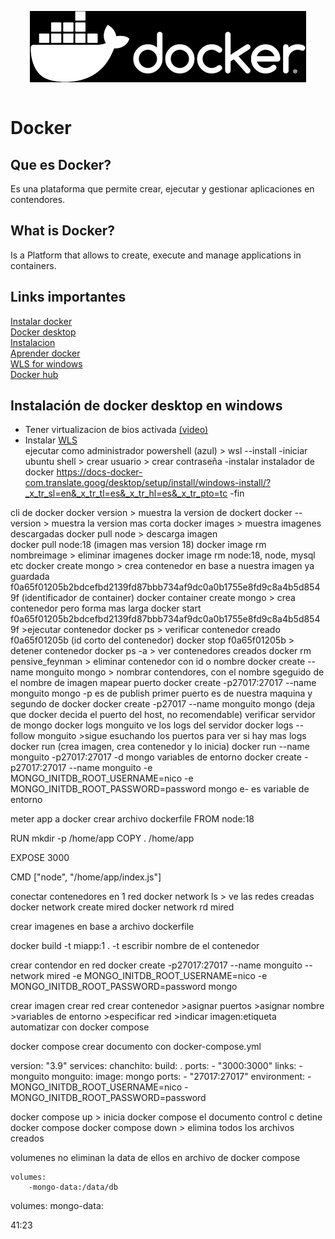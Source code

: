 <img src="image.png" alt="Docker" style="display: block; margin: 0 auto;"> <br>

# Docker 

## Que es Docker? 
Es una plataforma que permite crear, ejecutar y gestionar aplicaciones en contendores.<br>

## What is Docker?
Is a Platform that allows to create, execute and manage applications in containers.<br>

## Links importantes 
[Instalar docker](https://www.youtube.com/watch?v=jiJFDwmWrWk&ab_channel=UskoKruM2010)<br> 
[Docker desktop](https://www.docker.com/products/docker-desktop/)<br>
[Instalacion](https://docs-docker-com.translate.goog/desktop/setup/install/windows-install/?_x_tr_sl=en&_x_tr_tl=es&_x_tr_hl=es&_x_tr_pto=tc)<br>
[Aprender docker](https://www.youtube.com/watch?v=4Dko5W96WHg&ab_channel=HolaMundo)<br>
[WLS for windows](https://learn.microsoft.com/es-es/windows/wsl/install)<br>
[Docker hub](https://hub.docker.com/)<br>


## Instalación de docker desktop en windows
- Tener virtualizacion de bios activada [(video)](https://www.youtube.com/watch?v=tgH4_jkiMbc&ab_channel=EmuladoresdeAndroid) <br>
- Instalar [WLS](https://learn.microsoft.com/es-es/windows/wsl/install) <br>
ejecutar como administrador powershell (azul) > wsl --install
-iniciar ubuntu shell > crear usuario > crear contraseña
-instalar instalador de docker https://docs-docker-com.translate.goog/desktop/setup/install/windows-install/?_x_tr_sl=en&_x_tr_tl=es&_x_tr_hl=es&_x_tr_pto=tc
-fin

cli de docker 
docker version > muestra la version de dockert
docker --version > muestra la version mas corta 
docker images > muestra imagenes descargadas
docker pull node > descarga imagen  
docker pull node:18 (imagen mas version 18)
docker image rm nombreimage > eliminar imagenes
docker image rm node:18, node, mysql etc 
docker create mongo > crea contenedor en base a nuestra imagen ya guardada
f0a65f01205b2bdcefbd2139fd87bbb734af9dc0a0b1755e8fd9c8a4b5d8549f (identificador de container)
docker container create mongo > crea contenedor pero forma mas larga 
docker start f0a65f01205b2bdcefbd2139fd87bbb734af9dc0a0b1755e8fd9c8a4b5d8549f >ejecutar contenedor 
docker ps > verificar contenedor creado 
f0a65f01205b (id corto del contenedor)
docker stop f0a65f01205b > detener contenedor 
docker ps -a > ver contenedores creados
docker rm pensive_feynman > eliminar contenedor con id o nombre 
docker create --name monguito mongo > nombrar contendores, con el nombre sgeguido de  el nombre de imagen 
mapear puerto 
docker create -p27017:27017 --name monguito mongo
-p es de publish primer puerto es de nuestra maquina y segundo de docker 
docker create -p27017 --name monguito mongo (deja que docker decida el puerto del host, no recomendable)
verificar servidor de mongo 
docker logs monguito ve los logs del servidor 
docker logs --follow monguito >sigue esuchando los puertos para ver si hay mas logs
docker run (crea imagen, crea contenedor y lo inicia)
docker run --name monguito -p27017:27017 -d mongo
variables de entorno 
docker create -p27017:27017 --name monguito -e MONGO_INITDB_ROOT_USERNAME=nico -e MONGO_INITDB_ROOT_PASSWORD=password mongo
e- es variable de entorno 

meter app a docker 
crear archivo dockerfile 
FROM node:18 

RUN mkdir -p /home/app 
COPY . /home/app

EXPOSE 3000

CMD ["node", "/home/app/index.js"]

conectar contenedores en 1 red 
docker network ls > ve las redes creadas
docker network create mired
docker network rd mired

crear imagenes en base a archivo dockerfile

docker build -t miapp:1 .
-t escribir nombre de el contenedor 


crear contendor en red 
docker create -p27017:27017 --name monguito --network mired -e MONGO_INITDB_ROOT_USERNAME=nico -e MONGO_INITDB_ROOT_PASSWORD=password mongo

crear imagen
crear red
crear contenedor >asignar puertos >asignar nombre >variables de entorno >especificar red >indicar imagen:etiqueta 
automatizar con docker compose

docker compose
crear documento con 
docker-compose.yml 

version: "3.9"
services: 
	chanchito: 
		build: .
		ports:
			- "3000:3000"
		links: 
			- monguito
	monguito:
		image: mongo
		ports: 
			- "27017:27017"
		environment: 
			- MONGO_INITDB_ROOT_USERNAME=nico
			- MONGO_INITDB_ROOT_PASSWORD=password 



docker compose up > inicia docker compose el documento
control c detine docker compose 
docker compose down > elimina todos los archivos creados

volumenes 
no eliminan la data de ellos 
en archivo de  docker compose 

	volumes: 
		-mongo-data:/data/db

volumes: 
	mongo-data: 

41:23
